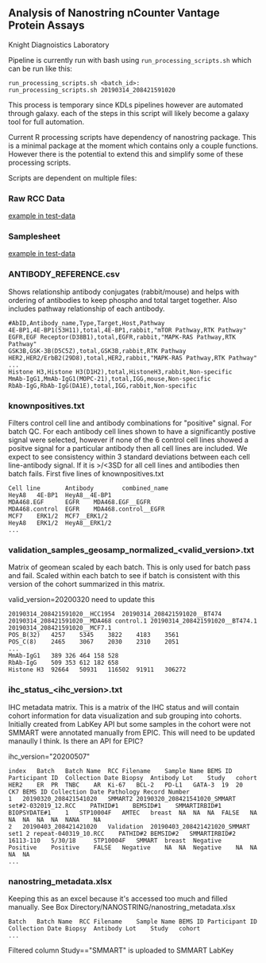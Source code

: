 ## Analysis of Nanostring nCounter Vantage Protein Assays

Knight Diagnoistics Laboratory

Pipeline is currently run with bash using `run_processing_scripts.sh` which can be run like this: 
```
run_processing_scripts.sh <batch_id>:
run_processing_scripts.sh 20190314_208421591020

```
This process is temporary since KDLs pipelines however are automated through galaxy. each of the steps in this script will likely become a galaxy tool for full automation. 

Current R processing scripts have dependency of nanostring package. This is a minimal package at the moment which contains only a couple functions. However there is the potential to extend this and simplify some of these processing scripts. 

Scripts are dependent on multiple files:

### Raw RCC Data
[example in test-data](test-data/20190314_208421591020/20190314_208421591020_6celllines-2slides-031419_01.RCC)

### Samplesheet
[example in test-data](test-data/20190314_208421591020/20190314_208421591020_6celllines-2slides-031419_samplesheet.txt)

### ANTIBODY_REFERENCE.csv
Shows relationship antibody conjugates (rabbit/mouse) and helps with ordering of antibodies to keep phospho and total target together. Also includes pathway relationship of each antibody. 

```
#AbID,Antibody_name,Type,Target,Host,Pathway
4E-BP1,4E-BP1(53H11),total,4E-BP1,rabbit,"mTOR Pathway,RTK Pathway"
EGFR,EGF Receptor(D38B1),total,EGFR,rabbit,"MAPK-RAS Pathway,RTK Pathway"
GSK3B,GSK-3B(D5C5Z),total,GSK3B,rabbit,RTK Pathway
HER2,HER2/ErbB2(29D8),total,HER2,rabbit,"MAPK-RAS Pathway,RTK Pathway"
...
Histone H3,Histone H3(D1H2),total,HistoneH3,rabbit,Non-specific
MmAb-IgG1,MmAb-IgG1(MOPC-21),total,IGG,mouse,Non-specific
RbAb-IgG,RbAb-IgG(DA1E),total,IGG,rabbit,Non-specific
```

### knownpositives.txt
Filters control cell line and antibody combinations for "positive" signal. For batch QC. For each antibody cell lines shown to have a significantly postive signal were selected, however if none of the 6 control cell lines showed a positve signal for a particular antibody then all cell lines are included. 
We expect to see consistency within 3 standard deviations between each cell line-antibody signal. 
If it is >/<3SD for all cell lines and antibodies then batch fails. 
First five lines of knownpositives.txt
```
Cell line       Antibody        combined_name
HeyA8   4E-BP1  HeyA8__4E-BP1
MDA468.EGF      EGFR    MDA468.EGF__EGFR
MDA468.control  EGFR    MDA468.control__EGFR
MCF7    ERK1/2  MCF7__ERK1/2
HeyA8   ERK1/2  HeyA8__ERK1/2
...
```  

### validation_samples_geosamp_normalized_<valid_version>.txt
Matrix of geomean scaled by each batch. This is only used for batch pass and fail. Scaled within each batch to see if batch is consistent with this version of the cohort summarized in this matrix. 

valid_version=20200320
need to update this 
```
20190314_208421591020__HCC1954  20190314_208421591020__BT474    20190314_208421591020__MDA468 control.1	20190314_208421591020__BT474.1    20190314_208421591020__MCF7.1
POS_B(32)	4257	5345	3822	4183	3561	
POS_C(8)	2465	3067	2030	2310	2051
...
MmAb-IgG1	389	326	464	158	528	
RbAb-IgG	509	353	612	182	658	
Histone H3	92664	50931	116502	91911	306272
```

### ihc_status_<ihc_version>.txt
IHC metadata matrix. This is a matrix of the IHC status and will contain cohort information for data visualization and sub grouping into cohorts. Initially created from LabKey API but some samples in the cohort were not SMMART were annotated manually from EPIC. This will need to be updated manaully I think. Is there an API for EPIC?

ihc_version="20200507"
```
index	Batch	Batch Name	RCC Filename	Sample Name	BEMS ID	Participant ID	Collection Date	Biopsy	Antibody Lot	Study	cohort	HER2	ER	PR	TNBC	AR	Ki-67	BCL-2	PD-L1	GATA-3	19	20	CK7	BEMS ID	Collection Date	Pathology Record Number
1	20190320_208421541020	SMMART2	20190320_208421541020_SMMART set#2-032019_12.RCC	PATHID#1	BEMSID#1	SMMARTIRBID#1	BIOPSYDATE#1	1	STP10004F	AMTEC	breast	NA	NA	NA	FALSE	NA	NA	NA	NA	NA	NANA	NA
2	20190403_208421421020	Validation	20190403_208421421020_SMMART set1 2 repeat-040319_10.RCC	PATHID#2 BEMSID#2	SMMARTIRBID#2	16113-110	5/30/18		STP10004F	SMMART	breast	Negative	Positive	Positive	FALSE	Negative	NA	NA	Negative	NA	NA	NA	NA
...
```

### nanostring_metadata.xlsx

Keeping this as an excel because it's accessed too much and filled manually. See Box Directory/NANOSTRING/nanostring_metadata.xlsx

```
Batch	Batch Name	RCC Filename	Sample Name	BEMS ID	Participant ID	Collection Date	Biopsy	Antibody Lot	Study	cohort
...
```
Filtered column Study=="SMMART" is uploaded to SMMART LabKey

